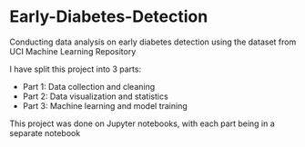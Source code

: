 # Early-Diabetes-Detection
Conducting data analysis on early diabetes detection using the dataset from UCI Machine Learning Repository

I have split this project into 3 parts:
- Part 1: Data collection and cleaning
- Part 2: Data visualization and statistics
- Part 3: Machine learning and model training

This project was done on Jupyter notebooks, with each part being in a separate notebook
